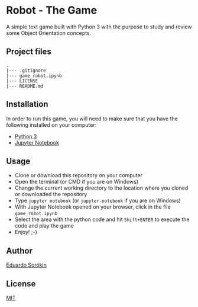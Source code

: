 # Robot - The Game

A simple text game built with Python 3 with the purpose to study and review some Object Orientation concepts.

## Project files

```text
.
|--- .gitignore
|--- game_robot.ipynb
|--- LICENSE
|--- README.md
```

## Installation

In order to run this game, you will need to make sure that you have the following installed on your computer:

- [Python 3](https://www.python.org)
- [Jupyter Notebook](http://jupyter.org)

## Usage

- Clone or download this repository on your computer
- Open the terminal (or CMD if you are on Windows)
- Change the current working directory to the location where you cloned or downloaded the repository
- Type `jupyter notebook` (or `jupyter-notebook` if you are on Windows)
- With Jupyter Notebook opened on your browser, click in the file `game_robot.ipynb`
- Select the area with the python code and hit `Shift+ENTER` to execute the code and play the game
- Enjoy! ;-)

## Author

[Eduardo Sorókin](https://www.twitter.com/EduardoSorokin)

## License

[MIT](https://github.com/EduardoSorokin/python-robot-game/blob/master/LICENSE)